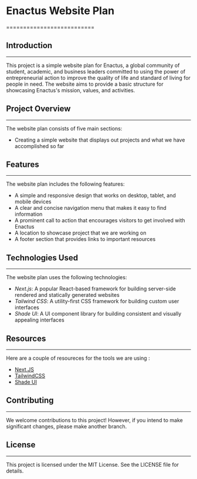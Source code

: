 # Enactus Website Plan
==========================

## Introduction
---------------

This project is a simple website plan for Enactus, a global community of student, academic, and business leaders committed to using the power of entrepreneurial action to improve the quality of life and standard of living for people in need. The website aims to provide a basic structure for showcasing Enactus's mission, values, and activities.

## Project Overview
-------------------

The website plan consists of five main sections:

* Creating a simple website that displays out projects and what we have accomplished so far

## Features
------------

The website plan includes the following features:

* A simple and responsive design that works on desktop, tablet, and mobile devices
* A clear and concise navigation menu that makes it easy to find information
* A prominent call to action that encourages visitors to get involved with Enactus
* A location to showcase project that we are working on
* A footer section that provides links to important resources

## Technologies Used
---------------------

The website plan uses the following technologies:


* *Next.js*: A popular React-based framework for building server-side rendered and statically generated websites 
* *Tailwind CSS*: A utility-first CSS framework for building custom user interfaces
* *Shade UI*: A UI component library for building consistent and visually appealing interfaces


## Resources
-------------------

Here are a couple of resoureces for the tools we are using : 
- [Next.JS](https://nextjs.org/)
- [TailwindCSS](https://tailwindcss.com/)
- [Shade UI](https://ui.shadcn.com/)

## Contributing
------------

We welcome contributions to this project! However, if you intend to make significant changes, please make another branch.  

## License
-------

This project is licensed under the MIT License. See the LICENSE file for details.